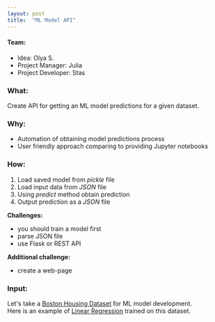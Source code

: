 ```yaml
---
layout: post
title:  "ML Model API"
---
```

#### Team:  
* Idea: Olya S.
* Project Manager: Julia
* Project Developer: Stas


### What:  
  
Create API for getting an ML model predictions for a given dataset. 


### Why:  
  
* Automation of obtaining model predictions process  
* User friendly approach comparing to providing Jupyter notebooks  

### How:  

1. Load saved model from *pickle* file  
2. Load input data from *JSON* file  
3. Using *predict* method obtain prediction  
4. Output prediction as a *JSON* file  

**Challenges:**  

* you should train a model first  
* parse JSON file
* use Flask or REST API  


**Additional challenge:**  
* create a web-page  


### Input:

Let's take a [Boston Housing Dataset](https://scikit-learn.org/stable/modules/generated/sklearn.datasets.load_boston.html) for ML model development.  
Here is an example of [Linear Regression](https://towardsdatascience.com/linear-regression-on-boston-housing-dataset-f409b7e4a155) trained on this dataset.